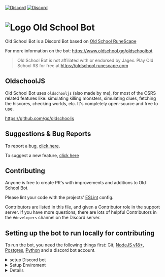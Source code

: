 [![Discord](https://i.imgur.com/AWqUL0x.png)](http://discord.gg/ob) [![Discord](https://i.imgur.com/OcOyprP.png)](https://invite.oldschool.gg/)

# ![Logo](https://i.imgur.com/VLvOEwo.png) Old School Bot

Old School Bot is a Discord Bot based on [Old School RuneScape](https://oldschool.runescape.com/)

For more information on the bot: https://www.oldschool.gg/oldschoolbot

> Old School Bot is not affiliated with or endorsed by Jagex. Play Old School RS for free at https://oldschool.runescape.com

## OldschoolJS

Old School Bot uses `oldschooljs` (also made by me), for most of the OSRS related features like: simulating killing monsters, simulating clues, fetching the hiscores, checking worlds, etc. It's completely open-source and free to use.

https://github.com/gc/oldschooljs

## Suggestions & Bug Reports

To report a bug, [click here](https://github.com/oldschoolgg/oldschoolbot/issues/new?labels=feature+request&template=bug.md).

To suggest a new feature, [click here](https://github.com/oldschoolgg/oldschoolbot/issues/new?labels=feature+request&template=feature.md)

## Contributing

Anyone is free to create PR's with improvements and additions to Old School Bot.

Please lint your code with the projects' [ESLint](https://eslint.org/) config.

Contributors are listed in this file, and given a Contributor role in the support server. If you have more questions, there are lots of helpful Contributors in the `#developers` channel on the Discord server.

## Setting up the bot to run locally for contributing

To run the bot, you need the following things first: Git, [NodeJS v18+](https://nodejs.org/en/), [Postgres](https://www.postgresql.org/download/), [Python](https://www.python.org/) and a discord bot account.
<details>
<summary>setup Discord bot</summary>

#### **Setting up a Discord Bot**

1. Head to [Discord Developers](https://discord.com/developers) and create an application.
2. Once created, click into your Application.
3. Copy and store the Application ID, you'll need this later on.
4. Create a Bot on the Bot tab. Copy and store the token for your bot, you'll need this later on.
5. Ensure your bot has `Privileged Gateway Intents > Server Members Intent` enabled.
6. Invite your bot to your server via this URL. Be sure to input your `Application ID` into the URL. `https://discord.com/api/oauth2/authorize?client_id=<INSERT APPLICATION ID HERE>&permissions=2198754295617&scope=applications.commands%20bot`
</details>
<details>
<summary>Setup Enviroment</summary>

#### **Setting up your environment**

1. Clone the repository: `git clone https://github.com/oldschoolgg/oldschoolbot.git`
2. Change into the new directory: `cd oldschoolbot`
3. Install the yarn dependency: `npm install --global yarn`
4. Make a config file from the example: `cp src/config.example.ts src/config.ts`
5. Edit this new `config.ts` file:
   1. Input your bot token you retrieved earlier into `botToken`
   2. Input your Application ID you retrieved earlier into `BotID`
   3. Copy your Discord ID into both `OWNER_IDS` and `ADMIN_IDS`. You can get your Discord ID by opening Settings, selecting My Account, selecting the three dots next to your user name and selecting Copy ID. You may need to enable Developer Mode in Advanced Settings to be given this option.
   4. Enter the Server ID where you want to Administer your bot from in `SupportServer`. You can get this by right clicking the logo of the server and selecting Copy ID.
   5. Enter the Server ID into `DEV_SERVER_ID`
6. Make a .env file copy from the example `cp .env.example .env`
7. Update this new `.env` file:
   1. Input your username, password, and schema names into `DATABASE_URL` and `ROBOCHIMP_DATABASE_URL` using the format `postgresql://USER:PASSWORD@HOST:PORT/DATABASE`
   2. Input your Application ID you retrieved earlier into `CLIENT_ID`
8. Run `yarn` then `yarn install`
9. Run `npx prisma generate` to generate the Prisma client files and load the DSN from #6.
10. Run `npx prisma db push` to create the tables on the database referenced in .env
11. Run `npx prisma generate --schema=./prisma/robochimp.prisma` to generate the Prisma client files and load the DSN from #6 for the `robochimp` database.
12. Run `npx prisma db push --schema=./prisma/robochimp.prisma` to create the tables on the database referenced in .env for the `robochimp` database.
13. Run `yarn build` - then run `yarn start`. In the future, you can type only `yarn start` to start the bot.

If you have errors or issues, you can ask us for help in the #developer channel in the [discord server](https://discord.gg/ob).
</details>
<details>

## **Shared Testing Server**

In addition to being able your develop on your own server as we have done above, there is a shared dev server which can be joined here: [https://discord.gg/Cup2gwUGwr](https://discord.gg/Cup2gwUGwr)

You can also ask Magna to invite your Bot with your invite link above if you so wish.

## Contributors

<details>
<summary></summary>

- [[Ciaran](https://github.com/ciaranlangton)]
- [[Devin](https://github.com/devin8)]
- [[ms813](https://github.com/ms813)]
- [[Alexsuperfly](alexsuperfly)]
- [[Umdlye](https://github.com/umdlye)]
- [[Kyra](https://github.com/kyranet)]
- [[Wyatt](https://github.com/wyattos)]
- [[coolbop32](https://github.com/coolbop32)]
- [[duracell33](https://github.com/duracell33)]
- [[themrrobert](https://github.com/themrrobert)]
- [[Fishy](https://github.com/Lajnux)]
- [[Lilylicious](https://github.com/Lilylicious)]
- [[Gidedin](https://github.com/imgidedin)]
- [[Andre](https://github.com/ard35)]
- [[TastyPumPum](https://github.com/TastyPumPum)]
</details>

## Self Hosting

Self hosting is not supported.
